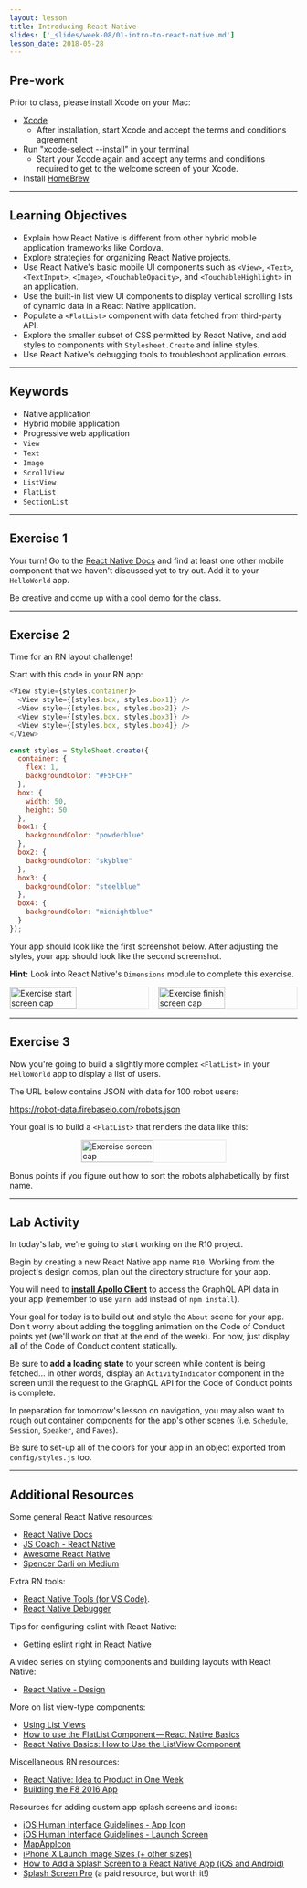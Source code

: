 ```yaml
---
layout: lesson
title: Introducing React Native
slides: ['_slides/week-08/01-intro-to-react-native.md']
lesson_date: 2018-05-28
---
```


## Pre-work

Prior to class, please install Xcode on your Mac:

* [Xcode](https://developer.apple.com/xcode/)
  * After installation, start Xcode and accept the terms and conditions agreement
* Run "xcode-select --install" in your terminal
  * Start your Xcode again and accept any terms and conditions required to get to the welcome screen of your Xcode.
* Install [HomeBrew](https://brew.sh/)

---

## Learning Objectives

* Explain how React Native is different from other hybrid mobile application frameworks like Cordova.
* Explore strategies for organizing React Native projects.
* Use React Native's basic mobile UI components such as `<View>`, `<Text>`, `<TextInput>`, `<Image>`, `<TouchableOpacity>`, and `<TouchableHighlight>` in an application.
* Use the built-in list view UI components to display vertical scrolling lists of dynamic data in a React Native application.
* Populate a `<FlatList>` component with data fetched from third-party API.
* Explore the smaller subset of CSS permitted by React Native, and add styles to components with `Stylesheet.Create` and inline styles.
* Use React Native's debugging tools to troubleshoot application errors.

---

## Keywords

* Native application
* Hybrid mobile application
* Progressive web application
* `View`
* `Text`
* `Image`
* `ScrollView`
* `ListView`
* `FlatList`
* `SectionList`

---

## Exercise 1

Your turn! Go to the [React Native Docs](https://facebook.github.io/react-native/docs/getting-started.html) and find at least one other mobile component that we haven't discussed yet to try out. Add it to your `HelloWorld` app.

Be creative and come up with a cool demo for the class.

---

## Exercise 2

Time for an RN layout challenge!

Start with this code in your RN app:

```js
<View style={styles.container}>
  <View style={[styles.box, styles.box1]} />
  <View style={[styles.box, styles.box2]} />
  <View style={[styles.box, styles.box3]} />
  <View style={[styles.box, styles.box4]} />
</View>
```

```js
const styles = StyleSheet.create({
  container: {
    flex: 1,
    backgroundColor: "#F5FCFF"
  },
  box: {
    width: 50,
    height: 50
  },
  box1: {
    backgroundColor: "powderblue"
  },
  box2: {
    backgroundColor: "skyblue"
  },
  box3: {
    backgroundColor: "steelblue"
  },
  box4: {
    backgroundColor: "midnightblue"
  }
});
```

Your app should look like the first screenshot below. After adjusting the styles, your app should look like the second screenshot.

**Hint:** Look into React Native's `Dimensions` module to complete this exercise.

<p style="display: flex; justify-content: space-between;" }>
  <img src="/public/exercises/rn1-e2-start.png" alt="Exercise start screen cap" style="width: 48%; height: 48%; border: 1px solid #e2e2e2;"/>
  <img src="/public/exercises/rn1-e2-finish.png" alt="Exercise finish screen cap" style="width: 48%; height: 48%; border: 1px solid #e2e2e2;"/>
</p>

---

## Exercise 3

Now you're going to build a slightly more complex `<FlatList>` in your `HelloWorld` app to display a list of users.

The URL below contains JSON with data for 100 robot users:

https://robot-data.firebaseio.com/robots.json

Your goal is to build a `<FlatList>` that renders the data like this:

<p style="display: flex; justify-content: center;" }>
  <img src="/public/exercises/rn1-e3.png" alt="Exercise screen cap" style="width: 50%; height: 50%;border: 1px solid #e2e2e2;"/>
</p>

Bonus points if you figure out how to sort the robots alphabetically by first name.

---

## Lab Activity

In today's lab, we're going to start working on the R10 project.

Begin by creating a new React Native app name `R10`. Working from the project's design comps, plan out the directory structure for your app.

You will need to **[install Apollo Client](https://www.apollographql.com/docs/react/essentials/get-started.html)** to access the GraphQL API data in your app (remember to use `yarn add` instead of `npm install`).

Your goal for today is to build out and style the `About` scene for your app. Don't worry about adding the toggling animation on the Code of Conduct points yet (we'll work on that at the end of the week). For now, just display all of the Code of Conduct content statically.

Be sure to **add a loading state** to your screen while content is being fetched... in other words, display an `ActivityIndicator` component in the screen until the request to the GraphQL API for the Code of Conduct points is complete.

In preparation for tomorrow's lesson on navigation, you may also want to rough out container components for the app's other scenes (i.e. `Schedule`, `Session`, `Speaker`, and `Faves`).

Be sure to set-up all of the colors for your app in an object exported from `config/styles.js` too.

---

## Additional Resources

Some general React Native resources:

* [React Native Docs](https://facebook.github.io/react-native/docs/getting-started.html)
* [JS Coach - React Native](https://js.coach/react-native)
* [Awesome React Native](https://github.com/jondot/awesome-react-native)
* [Spencer Carli on Medium](https://medium.com/@spencer_carli)

Extra RN tools:

* [React Native Tools (for VS Code)](https://github.com/Microsoft/vscode-react-native).
* [React Native Debugger](https://github.com/jhen0409/react-native-debugger)

Tips for configuring eslint with React Native:

* [Getting eslint right in React Native](https://medium.com/the-react-native-log/getting-eslint-right-in-react-native-bd27524cc77b#.g7alsqenx)

A video series on styling components and building layouts with React Native:

* [React Native - Design](https://www.youtube.com/playlist?list=PL7D-0n1z1EbhkundIsOBaN_mlLvV4_hyO)

More on list view-type components:

* [Using List Views](http://facebook.github.io/react-native/docs/using-a-listview.html)
* [How to use the FlatList Component — React Native Basics](https://medium.com/react-native-development/how-to-use-the-flatlist-component-react-native-basics-92c482816fe6)
* [React Native Basics: How to Use the ListView Component](https://medium.com/differential/react-native-basics-how-to-use-the-listview-component-a0ec44cf1fe8#.asxki5zib)

Miscellaneous RN resources:

* [React Native: Idea to Product in One Week](https://medium.com/adjust-creative/prototyping-with-react-native-an-idea-to-production-in-one-week-3a6b4f474897#.ysexqnc13)
* [Building the F8 2016 App](http://makeitopen.com/tutorials/building-the-f8-app/planning/)

Resources for adding custom app splash screens and icons:

* [iOS Human Interface Guidelines - App Icon](https://developer.apple.com/ios/human-interface-guidelines/graphics/app-icon/)
* [iOS Human Interface Guidelines - Launch Screen](https://developer.apple.com/ios/human-interface-guidelines/graphics/launch-screen/)
* [MapAppIcon](https://makeappicon.com/)
* [iPhone X Launch Image Sizes (+ other sizes)](http://www.steventso.com/posts/iphone-x-app-icon-size-other-sizes/)
* [How to Add a Splash Screen to a React Native App (iOS and Android)](https://medium.com/handlebar-labs/how-to-add-a-splash-screen-to-a-react-native-app-ios-and-android-30a3cec835ae)
* [Splash Screen Pro](https://splashscreen.pro/) (a paid resource, but worth it!)

